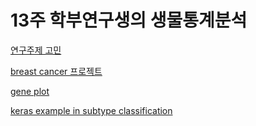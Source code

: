 # 13주 학부연구생의 생물통계분석

[연구주제 고민](https://koojaekwan.github.io/Researcher_undergraduated/%EC%97%B0%EA%B5%AC%EC%A3%BC%EC%A0%9Chtml.html#(1))

[breast cancer 프로젝트](https://koojaekwan.github.io/Researcher_undergraduated/breast.html)  

[gene plot](https://koojaekwan.github.io/Researcher_undergraduated/gene_plot.html)  

[keras example in subtype classification](https://koojaekwan.github.io/Researcher_undergraduated/keras_example_R.html)  
